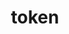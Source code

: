 ---
title: token
icon: puzzle-piece
index: false
article: false
category:
  - token
tag:
  - token
dir:
  order: 6
---